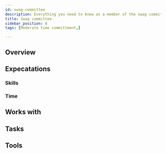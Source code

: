 ```yaml
---
id: swag-committee
description: Everything you need to know as a member of the swag committee
title: Swag committee
sidebar_position: 8
tags: [Moderate time committment,]

---
```


## Overview

## Expecatations

### Skills

### Time

## Works with

## Tasks

## Tools